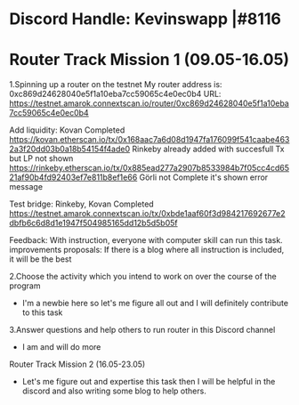 # Discord Handle: Kevinswapp |#8116

# Router Track Mission 1 (09.05-16.05)

1.Spinning up a router on the testnet
My router address is: 0xc869d24628040e5f1a10eba7cc59065c4e0ec0b4
URL: https://testnet.amarok.connextscan.io/router/0xc869d24628040e5f1a10eba7cc59065c4e0ec0b4

Add liquidity:
Kovan  Completed https://kovan.etherscan.io/tx/0x168aac7a6d08d1947fa176099f541caabe4632a3f20dd03b0a18b54154f4ade0
Rinkeby already added with succesfull Tx but LP not shown https://rinkeby.etherscan.io/tx/0x885ead277a2907b8533984b7f05cc4cd6521af90b4fd92403ef7e811b8ef1e66
Görli  not Complete it's shown error message


Test bridge:
Rinkeby, Kovan  Completed https://testnet.amarok.connextscan.io/tx/0xbde1aaf60f3d984217692677e2dbfb6c6d8d1e1947f504985165dd12b5d5b05f


Feedback: With instruction, everyone with computer skill can run this task.
improvements proposals: If there is a blog where all instruction is included, it will be the best


2.Choose the activity which you intend to work on over the course of the program
- I'm a newbie here so let's me figure all out and I will definitely contribute to this task

3.Answer questions and help others to run router in this Discord channel
- I am and will do more



Router Track Mission 2 (16.05-23.05)
- Let's me figure out and expertise this task then I will be helpful in the discord and also writing some blog to help others.
